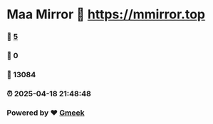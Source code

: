 # Maa Mirror :link: https://mmirror.top 
### :page_facing_up: [5](https://mmirror.top/tag.html) 
### :speech_balloon: 0 
### :hibiscus: 13084 
### :alarm_clock: 2025-04-18 21:48:48 
### Powered by :heart: [Gmeek](https://github.com/Meekdai/Gmeek)

